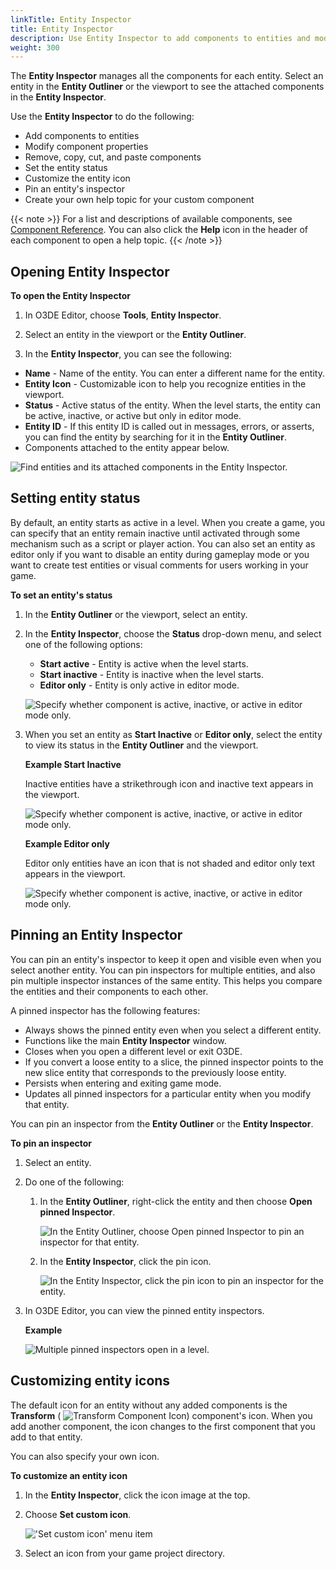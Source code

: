 ```yaml
---
linkTitle: Entity Inspector
title: Entity Inspector
description: Use Entity Inspector to add components to entities and modify their properties in Open 3D Engine (O3DE).
weight: 300
---
```


The **Entity Inspector** manages all the components for each entity. Select an entity in the **Entity Outliner** or the viewport to see the attached components in the **Entity Inspector**.

Use the **Entity Inspector** to do the following:

* Add components to entities
* Modify component properties
* Remove, copy, cut, and paste components
* Set the entity status
* Customize the entity icon
* Pin an entity's inspector
* Create your own help topic for your custom component

{{< note >}}
For a list and descriptions of available components, see [Component Reference](/docs/user-guide/components/reference). You can also click the **Help** icon in the header of each component to open a help topic.
{{< /note >}}

## Opening Entity Inspector

**To open the Entity Inspector**

1. In O3DE Editor, choose **Tools**, **Entity Inspector**.

1. Select an entity in the viewport or the **Entity Outliner**.

1. In the **Entity Inspector**, you can see the following:

  * **Name** - Name of the entity. You can enter a different name for the entity.
  * **Entity Icon** - Customizable icon to help you recognize entities in the viewport.
  * **Status** - Active status of the entity. When the level starts, the entity can be active, inactive, or active but only in editor mode.
  * **Entity ID** - If this entity ID is called out in messages, errors, or asserts, you can find the entity by searching for it in the **Entity Outliner**.
  * Components attached to the entity appear below.

![Find entities and its attached components in the Entity Inspector.](/images/user-guide/component/entity_system/component-entity-inspector.png)

## Setting entity status

By default, an entity starts as active in a level. When you create a game, you can specify that an entity remain inactive until activated through some mechanism such as a script or player action. You can also set an entity as editor only if you want to disable an entity during gameplay mode or you want to create test entities or visual comments for users working in your game.

**To set an entity's status**

1. In the **Entity Outliner** or the viewport, select an entity.

1. In the **Entity Inspector**, choose the **Status** drop-down menu, and select one of the following options:
      - **Start active** - Entity is active when the level starts.
      - **Start inactive** - Entity is inactive when the level starts.
      - **Editor only** - Entity is only active in editor mode.

      ![Specify whether component is active, inactive, or active in editor mode only.](/images/shared/shared-component-entity-inspector-startactive.png)

1. When you set an entity as **Start Inactive** or **Editor only**, select the entity to view its status in the **Entity Outliner** and the viewport.

    **Example Start Inactive**

    Inactive entities have a strikethrough icon and inactive text appears in the viewport.

    ![Specify whether component is active, inactive, or active in editor mode only.](/images/shared/shared-component-entity-inspector-inactive-example.png)
    
    **Example Editor only**

    Editor only entities have an icon that is not shaded and editor only text appears in the viewport.

    ![Specify whether component is active, inactive, or active in editor mode only.](/images/shared/shared-component-entity-inspector-editor-only-example.png)
   
## Pinning an Entity Inspector

You can pin an entity's inspector to keep it open and visible even when you select another entity. You can pin inspectors for multiple entities, and also pin multiple inspector instances of the same entity. This helps you compare the entities and their components to each other.

A pinned inspector has the following features:
- Always shows the pinned entity even when you select a different entity.
- Functions like the main **Entity Inspector** window.
- Closes when you open a different level or exit O3DE.
- If you convert a loose entity to a slice, the pinned inspector points to the new slice entity that corresponds to the previously loose entity.
- Persists when entering and exiting game mode.
- Updates all pinned inspectors for a particular entity when you modify that entity.

You can pin an inspector from the **Entity Outliner** or the **Entity Inspector**.

**To pin an inspector**

1. Select an entity.

1. Do one of the following:

     1. In the **Entity Outliner**, right-click the entity and then choose **Open pinned Inspector**.

         ![In the Entity Outliner, choose Open pinned Inspector to pin an inspector for that entity.](/images/user-guide/component/entity_system/component-entity-inspector-pin-1.png)

     1. In the **Entity Inspector**, click the pin icon.

         ![In the Entity Inspector, click the pin icon to pin an inspector for the entity.](/images/user-guide/component/entity_system/component-entity-inspector-pin-2.png)

1. In O3DE Editor, you can view the pinned entity inspectors.

    **Example**

    ![Multiple pinned inspectors open in a level.](/images/user-guide/component/entity_system/component-entity-inspector-pin.png)

## Customizing entity icons

The default icon for an entity without any added components is the **Transform** ( ![Transform Component Icon](/images/user-guide/component/entity_system/entity-inspector-transform-icon.png)) component's icon. When you add another component, the icon changes to the first component that you add to that entity.

You can also specify your own icon.

**To customize an entity icon**

1. In the **Entity Inspector**, click the icon image at the top.

1. Choose **Set custom icon**.

     !['Set custom icon' menu item](/images/user-guide/component/entity_system/component-working-customize.png)

1. Select an icon from your game project directory.